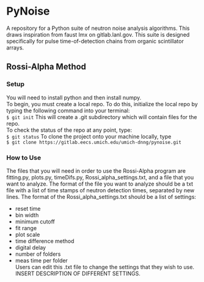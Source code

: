 # PyNoise

A repository for a Python suite of neutron noise analysis algorithms. This draws inspiration from faust lmx on gitlab.lanl.gov. This suite is designed specifically for pulse time-of-detection chains from organic scintillator arrays.

## Rossi-Alpha Method

### Setup
You will need to install python and then install numpy.   
To begin, you must create a local repo. To do this, initialize the local repo by typing the following command into your terminal:   
```$ git init```
This will create a .git subdirectory which will contain files for the repo.   
To check the status of the repo at any point, type:    
```$ git status```
To clone the project onto your machine locally, type   
```$ git clone https://gitlab.eecs.umich.edu/umich-dnng/pynoise.git```


### How to Use
The files that you will need in order to use the Rossi-Alpha program are fitting.py, plots.py, timeDifs.py, Rossi_alpha_settings.txt, and a file that you want to analyze. The format of the file you want to analyze should be a txt file with a list of time stamps of neutron detection times, separated by new lines. The format of the Rossi_alpha_settings.txt should be a list of settings:
* reset time   
* bin width   
* minimum cutoff   
* fit range   
* plot scale   
* time difference method   
* digital delay   
* number of folders   
* meas time per folder   
Users can edit this .txt file to change the settings that they wish to use.
INSERT DESCRIPTION OF DIFFERENT SETTINGS. 


